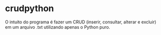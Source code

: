 # crudpython
O intuito do programa é fazer um CRUD (inserir, consultar, alterar e excluir) em um arquivo .txt utilizando apenas o Python puro.
